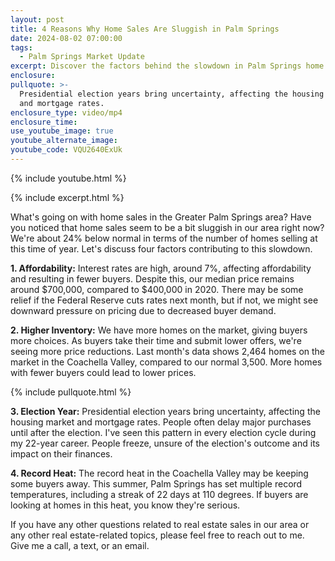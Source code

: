 ```yaml
---
layout: post
title: 4 Reasons Why Home Sales Are Sluggish in Palm Springs
date: 2024-08-02 07:00:00
tags:
  - Palm Springs Market Update
excerpt: Discover the factors behind the slowdown in Palm Springs home sales.
enclosure:
pullquote: >-
  Presidential election years bring uncertainty, affecting the housing market
  and mortgage rates.
enclosure_type: video/mp4
enclosure_time:
use_youtube_image: true
youtube_alternate_image:
youtube_code: VQU2640ExUk
---
```

{% include youtube.html %}

{% include excerpt.html %}

What's going on with home sales in the Greater Palm Springs area? Have you noticed that home sales seem to be a bit sluggish in our area right now? We're about 24% below normal in terms of the number of homes selling at this time of year. Let's discuss four factors contributing to this slowdown.

**1\. Affordability:** Interest rates are high, around 7%, affecting affordability and resulting in fewer buyers. Despite this, our median price remains around $700,000, compared to $400,000 in 2020. There may be some relief if the Federal Reserve cuts rates next month, but if not, we might see downward pressure on pricing due to decreased buyer demand.

**2\. Higher Inventory:** We have more homes on the market, giving buyers more choices. As buyers take their time and submit lower offers, we're seeing more price reductions. Last month's data shows 2,464 homes on the market in the Coachella Valley, compared to our normal 3,500. More homes with fewer buyers could lead to lower prices.

{% include pullquote.html %}

**3\. Election Year:** Presidential election years bring uncertainty, affecting the housing market and mortgage rates. People often delay major purchases until after the election. I've seen this pattern in every election cycle during my 22-year career. People freeze, unsure of the election's outcome and its impact on their finances.

**4\. Record Heat:** The record heat in the Coachella Valley may be keeping some buyers away. This summer, Palm Springs has set multiple record temperatures, including a streak of 22 days at 110 degrees. If buyers are looking at homes in this heat, you know they're serious.

If you have any other questions related to real estate sales in our area or any other real estate-related topics, please feel free to reach out to me. Give me a call, a text, or an email.

<br>